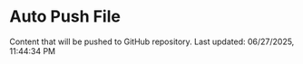 # Auto Push File

Content that will be pushed to GitHub repository.
Last updated: 06/27/2025, 11:44:34 PM